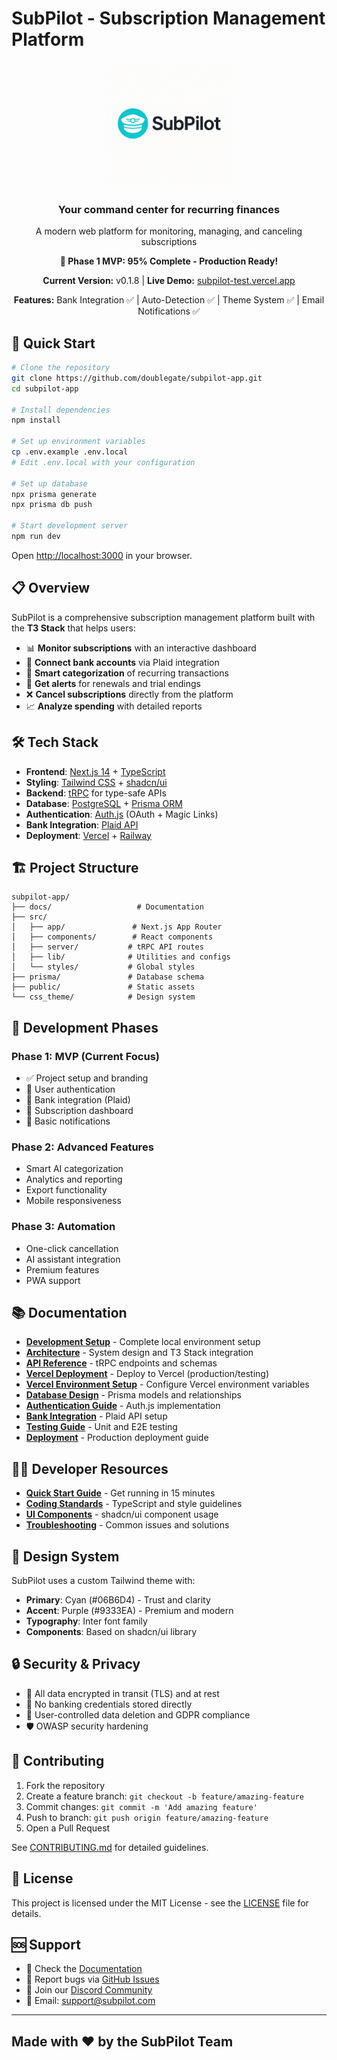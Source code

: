 <!-- markdownlint-disable MD033 -->
# SubPilot - Subscription Management Platform

<div align="center">
  <img src="../images/SubPilot_Logo.png" alt="SubPilot Logo" width="200">
  <h3>Your command center for recurring finances</h3>
  <p>A modern web platform for monitoring, managing, and canceling subscriptions</p>
  
  <p><strong>🎉 Phase 1 MVP: 95% Complete - Production Ready!</strong></p>
  <p><strong>Current Version:</strong> v0.1.8 | <strong>Live Demo:</strong> <a href="https://subpilot-test.vercel.app">subpilot-test.vercel.app</a></p>
  <p><strong>Features:</strong> Bank Integration ✅ | Auto-Detection ✅ | Theme System ✅ | Email Notifications ✅</p>
</div>

## 🚀 Quick Start

```bash
# Clone the repository
git clone https://github.com/doublegate/subpilot-app.git
cd subpilot-app

# Install dependencies
npm install

# Set up environment variables
cp .env.example .env.local
# Edit .env.local with your configuration

# Set up database
npx prisma generate
npx prisma db push

# Start development server
npm run dev
```

Open [http://localhost:3000](http://localhost:3000) in your browser.

## 📋 Overview

SubPilot is a comprehensive subscription management platform built with the **T3 Stack** that helps users:

- 📊 **Monitor subscriptions** with an interactive dashboard
- 🏦 **Connect bank accounts** via Plaid integration
- 🤖 **Smart categorization** of recurring transactions
- 🔔 **Get alerts** for renewals and trial endings
- ❌ **Cancel subscriptions** directly from the platform
- 📈 **Analyze spending** with detailed reports

## 🛠️ Tech Stack

- **Frontend**: [Next.js 14](https://nextjs.org/) + [TypeScript](https://www.typescriptlang.org/)
- **Styling**: [Tailwind CSS](https://tailwindcss.com/) + [shadcn/ui](https://ui.shadcn.com/)
- **Backend**: [tRPC](https://trpc.io/) for type-safe APIs
- **Database**: [PostgreSQL](https://www.postgresql.org/) + [Prisma ORM](https://www.prisma.io/)
- **Authentication**: [Auth.js](https://authjs.dev/) (OAuth + Magic Links)
- **Bank Integration**: [Plaid API](https://plaid.com/)
- **Deployment**: [Vercel](https://vercel.com/) + [Railway](https://railway.app/)

## 🏗️ Project Structure

```ascii
subpilot-app/
├── docs/                   # Documentation
├── src/
│   ├── app/               # Next.js App Router
│   ├── components/        # React components
│   ├── server/           # tRPC API routes
│   ├── lib/              # Utilities and configs
│   └── styles/           # Global styles
├── prisma/               # Database schema
├── public/               # Static assets
└── css_theme/            # Design system
```

## 🎯 Development Phases

### Phase 1: MVP (Current Focus)

- ✅ Project setup and branding
- 🚧 User authentication
- 🚧 Bank integration (Plaid)
- 🚧 Subscription dashboard
- 🚧 Basic notifications

### Phase 2: Advanced Features

- Smart AI categorization
- Analytics and reporting
- Export functionality
- Mobile responsiveness

### Phase 3: Automation

- One-click cancellation
- AI assistant integration
- Premium features
- PWA support

## 📚 Documentation

- **[Development Setup](./DEVELOPMENT_SETUP.md)** - Complete local environment setup
- **[Architecture](./ARCHITECTURE.md)** - System design and T3 Stack integration
- **[API Reference](./API_REFERENCE.md)** - tRPC endpoints and schemas
- **[Vercel Deployment](./VERCEL-DEPLOYMENT.md)** - Deploy to Vercel (production/testing)
- **[Vercel Environment Setup](./VERCEL-ENV-SETUP.md)** - Configure Vercel environment variables
- **[Database Design](./DATABASE_DESIGN.md)** - Prisma models and relationships
- **[Authentication Guide](./AUTHENTICATION.md)** - Auth.js implementation
- **[Bank Integration](./BANK_INTEGRATION.md)** - Plaid API setup
- **[Testing Guide](./TESTING_GUIDE.md)** - Unit and E2E testing
- **[Deployment](./DEPLOYMENT.md)** - Production deployment guide

## 🧑‍💻 Developer Resources

- **[Quick Start Guide](./QUICK_START.md)** - Get running in 15 minutes
- **[Coding Standards](./CODING_STANDARDS.md)** - TypeScript and style guidelines
- **[UI Components](./UI_COMPONENTS.md)** - shadcn/ui component usage
- **[Troubleshooting](./TROUBLESHOOTING.md)** - Common issues and solutions

## 🎨 Design System

SubPilot uses a custom Tailwind theme with:

- **Primary**: Cyan (#06B6D4) - Trust and clarity
- **Accent**: Purple (#9333EA) - Premium and modern
- **Typography**: Inter font family
- **Components**: Based on shadcn/ui library

## 🔒 Security & Privacy

- 🔐 All data encrypted in transit (TLS) and at rest
- 🏦 No banking credentials stored directly
- 👤 User-controlled data deletion and GDPR compliance
- 🛡️ OWASP security hardening

## 🤝 Contributing

1. Fork the repository
2. Create a feature branch: `git checkout -b feature/amazing-feature`
3. Commit changes: `git commit -m 'Add amazing feature'`
4. Push to branch: `git push origin feature/amazing-feature`
5. Open a Pull Request

See [CONTRIBUTING.md](./CONTRIBUTING.md) for detailed guidelines.

## 📝 License

This project is licensed under the MIT License - see the [LICENSE](../LICENSE) file for details.

## 🆘 Support

- 📖 Check the [Documentation](./docs/)
- 🐛 Report bugs via [GitHub Issues](https://github.com/your-org/subpilot-app/issues)
- 💬 Join our [Discord Community](https://discord.gg/subpilot)
- 📧 Email: <support@subpilot.com>

---

## Made with ❤️ by the SubPilot Team
<!-- markdownlint-enable MD033 -->
